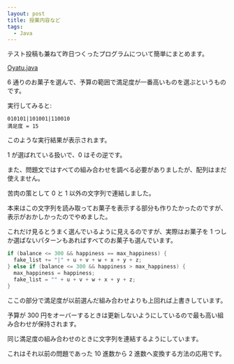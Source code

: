 ```yaml
---
layout: post
title: 授業内容など
tags:
  - Java
---
```


テスト投稿も兼ねて昨日つくったプログラムについて簡単にまとめます。

[Oyatu.java](https://github.com/yoneyonepyon/rensyu/blob/master/Oyatu.java)

6 通りのお菓子を選んで、予算の範囲で満足度が一番高いものを選ぶというものです。

実行してみると:

    010101|101001|110010
    満足度 = 15

このような実行結果が表示されます。

1 が選ばれている扱いで、0 はその逆です。

また、問題文ではすべての組み合わせを調べる必要がありましたが、配列はまだ使えません。

苦肉の策として 0 と 1 以外の文字列で連結しました。

本来はこの文字列を読み取ってお菓子を表示する部分も作りたかったのですが、表示がおかしかったのでやめました。

これだけ見るとうまく選んでいるように見えるのですが、実際はお菓子を 1 つしか選ばないパターンもあればすべてのお菓子も選んでいます。

```java
if (balance <= 300 && happiness == max_happiness) {
  fake_list += "|" + u + v + w + x + y + z;
} else if (balance <= 300 && happiness > max_happiness) {
  max_happiness = happiness;
  fake_list = "" + u + v + w + x + y + z;
}
```

ここの部分で満足度が以前選んだ組み合わせよりも上回れば上書きしています。

予算が 300 円をオーバーするときは更新しないようにしているので最も高い組み合わせが保持されます。

同じ満足度の組み合わせのときに文字列を連結するようにしています。

これはそれ以前の問題であった 10 進数から 2 進数へ変換する方法の応用です。
